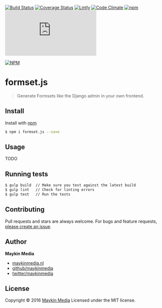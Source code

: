 [![Build Status](https://travis-ci.org/maykinmedia/formset.js.svg?branch=master)](https://travis-ci.org/maykinmedia/formset.js)
[![Coverage Status](https://coveralls.io/repos/github/maykinmedia/formset.js/badge.svg?branch=master)](https://coveralls.io/github/maykinmedia/formset.js?branch=master)
[![Lintly](https://lintly.com/gh/maykinmedia/formset.js/badge.svg)](https://lintly.com/gh/maykinmedia/formset.js/)
[![Code Climate](https://codeclimate.com/github/maykinmedia/formset.js/badges/gpa.svg)](https://codeclimate.com/github/maykinmedia/formset.js/)
[![npm](https://img.shields.io/npm/dw/formset.js.svg)](https://github.com/maykinmedia/formset.js)
[![BCH compliance](https://bettercodehub.com/edge/badge/maykinmedia/formset.js?branch=master)](https://bettercodehub.com/)

[![NPM](https://nodei.co/npm/formset.js.png?downloads=true&downloadRank=true&stars=true)](https://nodei.co/npm/formset.js/)

# formset.js

> Generate Formsets like the Django admin in your own frontend.

## Install

Install with [npm](https://www.npmjs.com/)

```sh
$ npm i formset.js --save
```

## Usage 

TODO

## Running tests

```sh
$ gulp build  // Make sure you test against the latest build
$ gulp lint   // Check for linting errors
$ gulp test   // Run the tests
```

## Contributing

Pull requests and stars are always welcome. For bugs and feature requests, [please create an issue](https://github.com/maykinmedia/formset.js/issues).

## Author

**Maykin Media**

* [maykinmedia.nl](https://www.maykinmedia.nl/)
* [github/maykinmedia](https://github.com/maykinmedia)
* [twitter/maykinmedia](http://twitter.com/maykinmedia)

## License

Copyright © 2016 [Maykin Media](https://www.maykinmedia.nl/)
Licensed under the MIT license.

